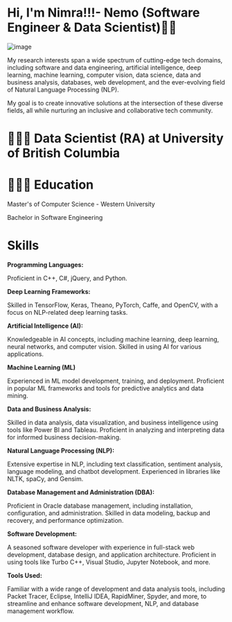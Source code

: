 # Hi, I'm Nimra!!!- Nemo (Software Engineer & Data Scientist)👋👩

![image](https://user-images.githubusercontent.com/66442603/136705673-150482f3-910e-442e-80b3-7206a61b908d.png)

My research interests span a wide spectrum of cutting-edge tech domains, including software and data engineering, artificial intelligence, deep learning, machine learning, computer vision, data science, data and business analysis, databases, web development, and the ever-evolving field of Natural Language Processing (NLP).

My goal is to create innovative solutions at the intersection of these diverse fields, all while nurturing an inclusive and collaborative tech community.

# 👩🏼‍💻 **Data Scientist (RA) at University of British Columbia**

# 👩🏼‍🎓 Education

Master's of Computer Science - Western University

Bachelor in Software Engineering

# **Skills**

**Programming Languages:**

Proficient in C++, C#, jQuery, and Python.

**Deep Learning Frameworks:**

Skilled in TensorFlow, Keras, Theano, PyTorch, Caffe, and OpenCV, with a focus on NLP-related deep learning tasks.

**Artificial Intelligence (AI):**

Knowledgeable in AI concepts, including machine learning, deep learning, neural networks, and computer vision. Skilled in using AI for various applications.

**Machine Learning (ML)**

Experienced in ML model development, training, and deployment. Proficient in popular ML frameworks and tools for predictive analytics and data mining.

**Data and Business Analysis:**

Skilled in data analysis, data visualization, and business intelligence using tools like Power BI and Tableau. Proficient in analyzing and interpreting data for informed business decision-making.

**Natural Language Processing (NLP):**

Extensive expertise in NLP, including text classification, sentiment analysis, language modeling, and chatbot development. Experienced in libraries like NLTK, spaCy, and Gensim.

**Database Management and Administration (DBA):**

Proficient in Oracle database management, including installation, configuration, and administration. Skilled in data modeling, backup and recovery, and performance optimization.

**Software Development:**

A seasoned software developer with experience in full-stack web development, database design, and application architecture. Proficient in using tools like Turbo C++, Visual Studio, Jupyter Notebook, and more.

**Tools Used:**

Familiar with a wide range of development and data analysis tools, including Packet Tracer, Eclipse, IntelliJ IDEA, RapidMiner, Spyder, and more, to streamline and enhance software development, NLP, and database management workflow.













